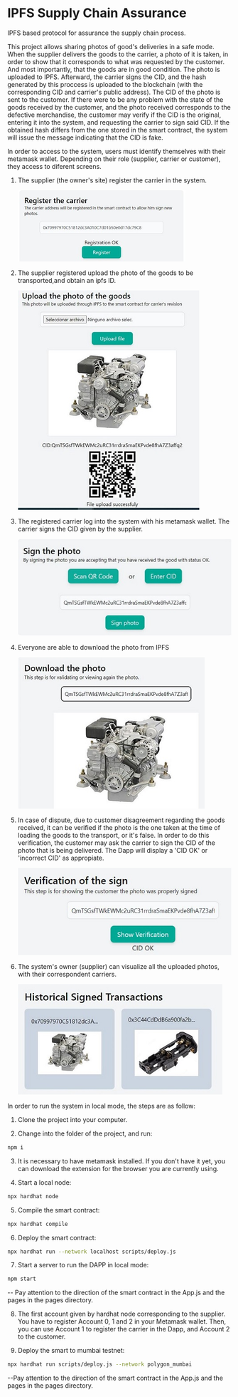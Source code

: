 # IPFS Supply Chain Assurance

IPFS based protocol for assurance the supply chain process.

This project allows sharing photos of good's deliveries in a safe mode. When the supplier delivers the goods to the carrier, a photo of it is taken, in order to show that it corresponds to what was requested by the customer. And most importantly, that the goods are in good condition. The photo is uploaded to IPFS. Afterward, the carrier signs the CID, and the hash generated by this proccess is uploaded to the blockchain (with the corresponding CID and carrier's public address). 
The CID of the photo is sent to the customer.
If there were to be any problem with the state of the goods received by the customer, and the photo received corresponds to the defective merchandise, the customer may verify if the CID is the original, entering it into the system, and requesting the carrier to sign said CID. If the obtained hash differs from the one stored in the smart contract, the system will issue the message indicating that the CID is fake.

In order to access to the system, users must identify themselves with their metamask wallet. Depending on their role (supplier, carrier or customer), they access to diferent screens.

1. The supplier (the owner's site) register the carrier in the system.
   
   ![Example](assets/carrier_registration.JPG)

2. The supplier registered upload the photo of the goods to be transported,and obtain an ipfs ID.

    ![Example](assets/upload_photo.JPG)

3. The registered carrier log into the system with his metamask wallet. 
   The carrier signs the CID given by the supplier.

    ![Example](assets/photo_sign.JPG)

4. Everyone are able to download the photo from IPFS

    ![Example](assets/photo_download.JPG)

5. In case of dispute, due to customer disagreement regarding the goods received, it can be verified if
   the photo is the one taken at the time of loading the goods to the transport, or it's false. In order to
   do this verification, the customer may ask the carrier to sign the CID of the photo that is being delivered.
   The Dapp will display a 'CID OK' or 'incorrect CID' as appropiate. 

    ![Example](assets/photo_verification.JPG)

6. The system's owner (supplier) can visualize all the uploaded photos, with their correspondent carriers.

    ![Example](assets/hist_sign_trans.JPG)


In order to run the system in local mode, the steps are as follow:

1. Clone the project into your computer.

2. Change into the folder of the project, and run:
```bash
npm i
```
3. It is necessary to have metamask installed. If you don't have it yet, you can download the extension for the browser   you are currently using.

4. Start a local node:
```bash
npx hardhat node
``` 

5.  Compile the smart contract:
```bash
npx hardhat compile
``` 

6. Deploy the smart contract:
```bash
npx hardhat run --network localhost scripts/deploy.js
``` 

7. Start a server to run the DAPP in local mode:
```bash
npm start
```
 -- Pay attention to the direction of the smart contract in the App.js and the pages in the pages directory. 

8. The first account given by hardhat node corresponding to the supplier. 
   You have to register Account 0, 1 and 2 in your Metamask wallet. Then, you
   can use Account 1 to register the carrier in the Dapp, and Account 2 to the customer.
 
9. Deploy the smart to mumbai testnet:
```bash
npx hardhat run scripts/deploy.js --network polygon_mumbai
``` 
--Pay attention to the direction of the smart contract in the App.js and the pages in the pages directory.


